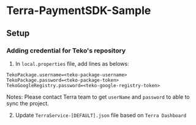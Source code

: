 # Terra-PaymentSDK-Sample

## Setup

### Adding credential for Teko's repository

1. In `local.properties` file, add lines as belows:

```
TekoPackage.username=<teko-package-username>
TekoPackage.password=<teko-package-token>
TekoGoogleRegistry.password=<teko-google-registry-token>
```

Notes: Please contact Terra team to get `userName` and `password` to able to sync the project.





2. Update `TerraService-[DEFAULT].json` file based on `Terra Dashboard`